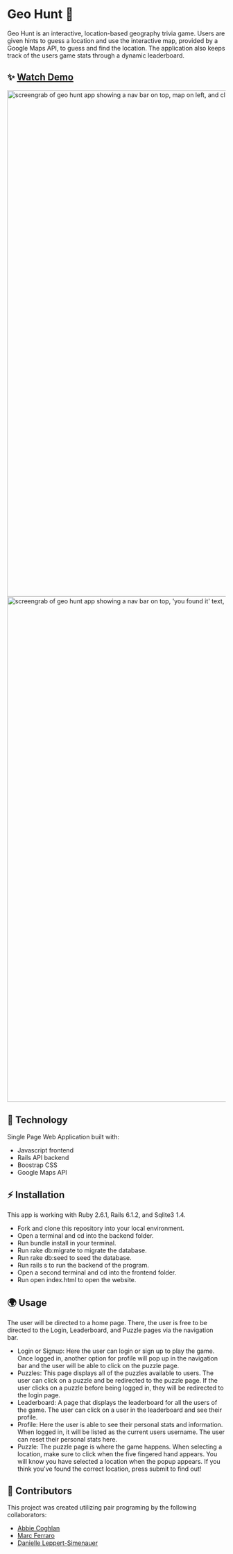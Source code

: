 # Geo Hunt 🔎
Geo Hunt is an interactive, location-based geography trivia game. Users are given hints to guess a location and use the interactive map, provided by a Google Maps API, to guess and find the location. The application also keeps track of the users game stats through a dynamic leaderboard. 
## ✨ [Watch Demo](https://www.youtube.com/watch?v=YsVwr-I-RNw)

<img width="1168" alt="screengrab of geo hunt app showing a nav bar on top, map on left, and clues and submit button on right" src="https://user-images.githubusercontent.com/66394682/118743381-deffd980-b817-11eb-94d3-30ad0a2837a6.png">

<img width="1166" alt="screengrab of geo hunt app showing a nav bar on top, 'you found it' text, and photo of gateway arch in st.louis" src="https://user-images.githubusercontent.com/66394682/118743396-e9ba6e80-b817-11eb-8c27-cf39704c6265.png">


## 🚀 Technology
Single Page Web Application built with:
- Javascript frontend 
- Rails API backend
- Boostrap CSS
- Google Maps API 

## ⚡️ Installation
This app is working with Ruby 2.6.1, Rails 6.1.2, and Sqlite3 1.4.
- Fork and clone this repository into your local environment.
- Open a terminal and cd into the backend folder.
- Run bundle install in your terminal.
- Run rake db:migrate to migrate the database.
- Run rake db:seed to seed the database.
- Run rails s to run the backend of the program.
- Open a second terminal and cd into the frontend folder.
- Run open index.html to open the website.

## 🌍 Usage
The user will be directed to a home page. There, the user is free to be directed to the Login, Leaderboard, and Puzzle pages via the navigation bar.
- Login or Signup: Here the user can login or sign up to play the game. Once logged in, another option for profile will pop up in the navigation bar and the user will be able to click on the puzzle page.
- Puzzles: This page displays all of the puzzles available to users. The user can click on a puzzle and be redirected to the puzzle page. If the user clicks on a puzzle before being logged in, they will be redirected to the login page.
- Leaderboard: A page that displays the leaderboard for all the users of the game. The user can click on a user in the leaderboard and see their profile. 
- Profile: Here the user is able to see their personal stats and information. When logged in, it will be listed as the current users username. The user can reset their personal stats here.
- Puzzle: The puzzle page is where the game happens. When selecting a location, make sure to click when the five fingered hand appears. You will know you have selected a location when the popup appears. If you think you've found the correct location, press submit to find out! 

## 🤝 Contributors
This project was created utilizing pair programing by the following collaborators: 
- [Abbie Coghlan](https://github.com/abbiecoghlan)
- [Marc Ferraro](https://github.com/marcferraro)
- [Danielle Leppert-Simenauer](https://github.com/dlepperts)
